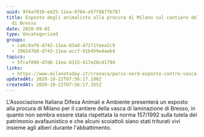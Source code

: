 ```yaml
---
uuid: 9f4a7010-ed25-11ea-9784-e57f8877b787
title: Esposto degli animalista alla procura di Milano sul cantiere della vasca
  di Bresso
date: 2020-09-02
type: Uncategorized
groups:
  - ca6c9af0-d742-11ea-83a8-47271feea2c9
  - 196547b0-d743-11ea-accf-91b459e4aeb4
topics:
  - 5fcaf090-d7d6-11ea-8315-417e20cd1794
links:
  - https://www.milanotoday.it/cronaca/parco-nord-esposto-contro-vasca.html
updatedAt: 2020-10-22T07:56:17.196Z
createdAt: 2020-10-22T07:56:17.355Z
---
```


L'Associazione Italiana Difesa Animali e Ambiente presenterà un esposto alla procura di Milano per il cantiere della vasca di laminazione di Bresso, in quanto non sembra essere stata rispettata la norma 157/1992 sulla tutela del patrimonio avafaunistico e che alcuni scoiattoli siano stati triturati vivi insieme agli alberi durante l'abbattimento.
